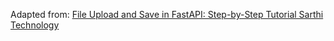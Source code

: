 Adapted from:
[File Upload and Save in FastAPI: Step-by-Step Tutorial Sarthi Technology](https://www.youtube.com/watch?v=HpuAFQX3_qE)